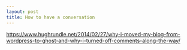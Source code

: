 ```yaml
---
layout: post
title: How to have a conversation
---
```


https://www.hughrundle.net/2014/02/27/why-i-moved-my-blog-from-wordpress-to-ghost-and-why-i-turned-off-comments-along-the-way/